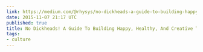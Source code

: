```yaml
---
link: https://medium.com/@rhysys/no-dickheads-a-guide-to-building-happy-healthy-and-creative-teams-7e9b049fc57d#.ajc28n7os
date: 2015-11-07 21:17 UTC
published: true
title: No Dickheads! A Guide To Building Happy, Healthy, And Creative Teams.
tags:
- culture
---
```



